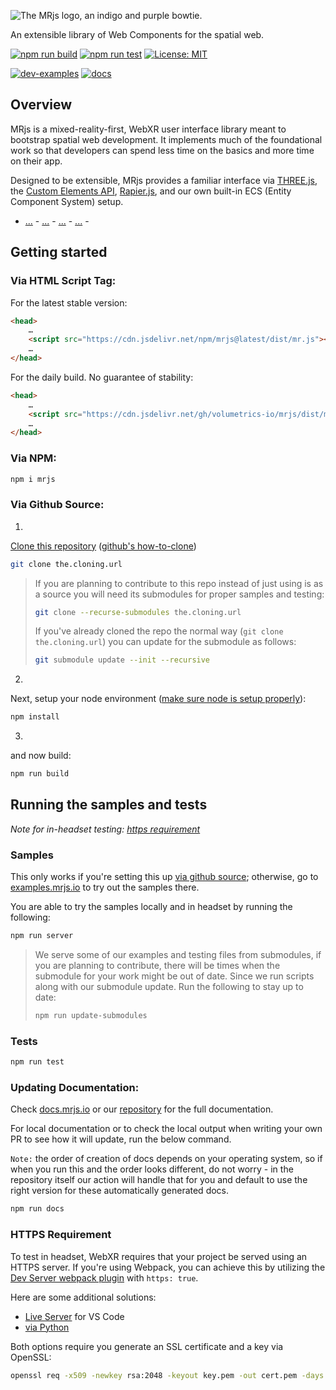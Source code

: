 ![The MRjs logo, an indigo and purple bowtie.](https://docs.mrjs.io/static/mrjs-logo.svg)

An extensible library of Web Components for the spatial web.

[![npm run build](https://github.com/Volumetrics-io/mrjs/actions/workflows/build.yml/badge.svg)](https://github.com/Volumetrics-io/mrjs/actions/workflows/build.yml) [![npm run test](https://github.com/Volumetrics-io/mrjs/actions/workflows/test.yml/badge.svg)](https://github.com/Volumetrics-io/mrjs/actions/workflows/test.yml) [![License: MIT](https://img.shields.io/badge/License-MIT-blue.svg)](https://github.com/Volumetrics-io/mrjs/blob/main/LICENSE)

[![dev-examples](https://img.shields.io/badge/examples-ee99ff)](https://examples.mrjs.io) [![docs](https://img.shields.io/badge/documentation-8A2BE2)](https://docs.mrjs.io)

## Overview
 
MRjs is a mixed-reality-first, WebXR user interface library meant to bootstrap spatial web development. It implements much of the foundational work so that developers can spend less time on the basics and more time on their app.

Designed to be extensible, MRjs provides a familiar interface via [THREE.js](https://github.com/mrdoob/three.js), the [Custom Elements API](https://developer.mozilla.org/en-US/docs/Web/API/Web_components), [Rapier.js](https://github.com/dimforge/rapier), and our own built-in ECS (Entity Component System) setup.

- [...](link) - [...](link) - [...](link) - [...](link) -

## Getting started

### Via HTML Script Tag:

For the latest stable version:

```html
<head>
    …
    <script src="https://cdn.jsdelivr.net/npm/mrjs@latest/dist/mr.js"></script>
    …
</head>
```

For the daily build. No guarantee of stability:

```html
<head>
    …
    <script src="https://cdn.jsdelivr.net/gh/volumetrics-io/mrjs/dist/mr.js"></script>
    …
</head>
```

### Via NPM:

```sh
npm i mrjs
```

### Via Github Source:

1)

[Clone this repository](https://github.com/Volumetrics-io/mrjs) ([github's how-to-clone](https://docs.github.com/en/get-started/getting-started-with-git/about-remote-repositories))

```sh
git clone the.cloning.url
```

> If you are planning to contribute to this repo instead of just using is as a source you will need its submodules for proper samples and testing:
> ```sh
> git clone --recurse-submodules the.cloning.url
> ```
> 
> If you've already cloned the repo the normal way (`git clone the.cloning.url`) you can update for the submodule as follows:
> ```sh
> git submodule update --init --recursive
> ```

2)

Next, setup your node environment ([make sure node is setup properly](https://docs.npmjs.com/downloading-and-installing-node-js-and-npm)):

```sh
npm install
```

3)

and now build:

```sh
npm run build
```

## Running the samples and tests

<i>Note for in-headset testing: [https requirement](#https-requirement)</i>

### Samples

This only works if you're setting this up [via github source](#via-github-source); otherwise, go to [examples.mrjs.io](https://examples.mrjs.io) to try out the samples there.

You are able to try the samples locally and in headset by running the following:

```sh
npm run server
```

> We serve some of our examples and testing files from submodules, if you are planning to contribute, there will be times when the submodule for your work might be out of date. Since we run scripts along with our submodule update. Run the following to stay up to date:
> ```sh
> npm run update-submodules
> ```

### Tests

```sh
npm run test
```

### Updating Documentation:

Check [docs.mrjs.io](https://docs.mrjs.io) or our [repository](https://github.com/Volumetrics-io/documentation) for the full documentation.

For local documentation or to check the local output when writing your own PR to see how it will update, run the below command.

`Note:` the order of creation of docs depends on your operating system, so if when you run this and the order looks different, do not worry - in the repository itself our action will handle that for you and default to use the right version for these automatically generated docs.

```sh
npm run docs
```

### HTTPS Requirement

To test in headset, WebXR requires that your project be served using an HTTPS server. If you're using Webpack, you can achieve this by utilizing the [Dev Server webpack plugin](https://webpack.js.org/configuration/dev-server/) with `https: true`. 

Here are some additional solutions:

- [Live Server](https://marketplace.visualstudio.com/items?itemName=ritwickdey.LiveServer) for VS Code
- [via Python](https://anvileight.com/blog/posts/simple-python-http-server/)

Both options require you generate an SSL certificate and a key via OpenSSL:

```sh
openssl req -x509 -newkey rsa:2048 -keyout key.pem -out cert.pem -days 365
```
